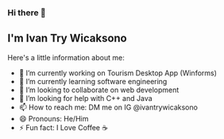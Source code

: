### Hi there 👋

## I'm Ivan Try Wicaksono

Here's a little information about me:
- 🔭 I’m currently working on Tourism Desktop App (Winforms)
- 🌱 I’m currently learning software engineering
- 👯 I’m looking to collaborate on web development
- 🤔 I’m looking for help with C++ and Java
- 📫 How to reach me: DM me on IG @ivantrywicaksono
- 😄 Pronouns: He/Him
- ⚡ Fun fact: I Love Coffee ☕


